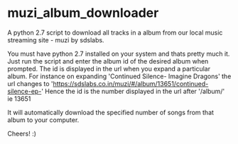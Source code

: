 # muzi_album_downloader
A python 2.7 script to download all tracks in a album from our local music streaming site - muzi by sdslabs.

You must have python 2.7 installed on your system and thats pretty much it.
Just run the script and enter the album id of the desired album when prompted. The id is displayed in the url when you expand a particular album.
For instance on expanding 'Continued Silence- Imagine Dragons' the url changes to 'https://sdslabs.co.in/muzi/#/album/13651/continued-silence-ep-'
Hence the id is the number displayed in the url after '/album/' ie 13651

It will automatically download the specified number of songs from that album to your computer.

Cheers! :)
